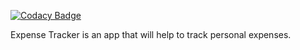 
[![Codacy Badge](https://api.codacy.com/project/badge/Grade/b07df99a9cb14e8da8f5b752380124a6)](https://app.codacy.com/gh/BuildForSDGCohort2/Team-258-Front-End?utm_source=github.com&utm_medium=referral&utm_content=BuildForSDGCohort2/Team-258-Front-End&utm_campaign=Badge_Grade_Settings)


Expense Tracker is an app that will help to track personal expenses.


